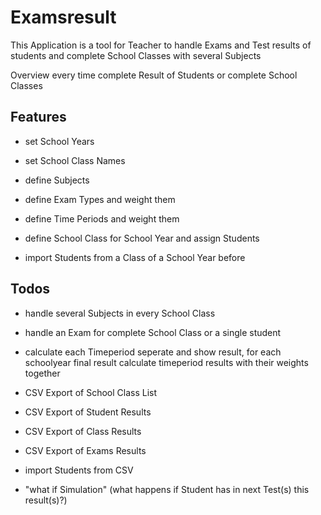 # Examsresult

This Application is a tool for Teacher to handle Exams and Test results 
of students and complete School Classes with several Subjects

Overview every time complete Result of Students or complete School Classes

## Features
* set School Years
* set School Class Names
* define Subjects
* define Exam Types and weight them
* define Time Periods and weight them
* define School Class for School Year and assign Students

* import Students from a Class of a School Year before

## Todos
* handle several Subjects in every School Class
* handle an Exam for complete School Class or a single student

* calculate each Timeperiod seperate and show result, 
for each schoolyear final result calculate timeperiod results with their weights together

* CSV Export of School Class List
* CSV Export of Student Results
* CSV Export of Class Results
* CSV Export of Exams Results
* import Students from CSV

* "what if Simulation" (what happens if Student has in next Test(s) this result(s)?)
